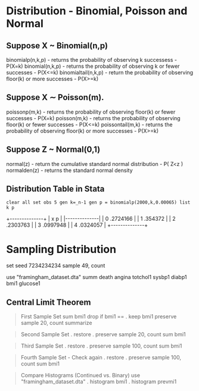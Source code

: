# Distribution - Binomial, Poisson and Normal

## Suppose X ~ Binomial(n,p)
binomialp(n,k,p) - returns the probability of observing k successess - P(X=k)
binomial(n,k,p) - returns the probability of observing k or fewer successes - P(X<=k)
binomialtail(n,k,p) - return the probability of observing floor(k) or more successes - P(X>=k)

## Suppose X ∼ Poisson(m).
poissonp(m,k) - returns the probability of observing floor(k) or fewer successes - P(X=k)
poisson(m,k) - returns the probability of observing floor(k) or fewer successes - P(X<=k)
poissontail(m,k) - returns the probability of observing floor(k) or more successes - P(X>=k)

## Suppose Z ~ Normal(0,1)
normal(z) - return the cumulative standard normal distribution - P( Z<z )
normalden(z) - returns the standard normal density

## Distribution Table in Stata
`clear all
set obs 5
gen k=_n-1
gen p = binomialp(2000,k,0.00065)
list k p`

+--------------+
| x          p |
|--------------|
| 0   .2724166 |
| 1    .354372 |
| 2   .2303763 |
| 3   .0997948 |
| 4   .0324057 |
+--------------+

# Sampling Distribution
set seed 7234234234
sample 49, count

use "framingham_dataset.dta"
summ death angina totchol1 sysbp1 diabp1 bmi1 glucose1

## Central Limit Theorem
> First Sample Set
	sum bmi1
	drop if bmi1 == .
	keep bmi1
	preserve
	sample 20, count
	summarize

> Second Sample Set
	. restore
	. preserve
	sample 20, count
	sum bmi1

> Third Sample Set
	. restore
	. preserve
	sample 100, count
	sum bmi1

> Fourth Sample Set - Check again
	. restore
	. preserve
	sample 100, count
	sum bmi1

> Compare Histograms (Continued vs. Binary)
	use "framingham_dataset.dta"
	. histogram bmi1
	. histogram prevmi1




